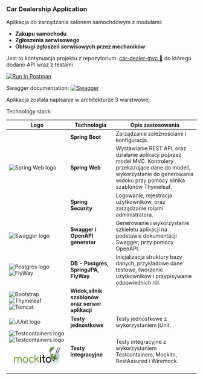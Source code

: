 ### Car Dealership Application 

Aplikacja do zarządzania salonem samochdowym z modułami:

* **Zakupu samochodu** 
* **Zgłoszenia serwisowego**
* **Obłsugi zgłoszeń serwisowych przez mechaników**

Jest to kontynuacja projektu z repozytorium: [car-dealer-mvc 🚗](https://github.com/MichalBialek01/car-dealer-mvc) do którego dodano API wraz z testami

[<img src="https://run.pstmn.io/button.svg" alt="Run In Postman" style="width: 128px; height: 32px;">](https://app.getpostman.com/run-collection/36937424-0147c2b8-a899-42f3-9173-34e8dd1921e0?action=collection%2Ffork&source=rip_markdown&collection-url=entityId%3D36937424-0147c2b8-a899-42f3-9173-34e8dd1921e0%26entityType%3Dcollection%26workspaceId%3Dd24e772e-b4d3-409e-8818-e4719d0070fb)


Swagger documentation:
<a href="https://github.com/MichalBialek01/car-dealer-mvc-v2/blob/master/src/main/resources/swagger-ui.json"><img src="https://camo.githubusercontent.com/a1b132bbb48c1d919861d62805932eca6ac2fa662c03300d2e4bf418071c1956/68747470733a2f2f7777772e7376677265706f2e636f6d2f73686f772f3337343131312f737761676765722e737667" alt="Swagger" width="20px" height="20px"/>
</a>





Aplikacja została napisanie w architekturze 3 warstwowej.

Technology stack:

[//]: # (1. **Spring Boot** - zarządzanie zależnościami i konfiguracja)

[//]: # (3. **Spring Web** - Wystawianie REST API, oraz działanie aplikacji poprzez model MVC )

[//]: # (&#40;Kontrolery przekazujące dane do modeli ich wykorzystanie do generowania widoku przy pomocy silnika szablonów Thymeleaf&#41; )

[//]: # (2. **Spring Security** - logowanie, oraz rejrestracja użytkownikow, oraz rola administratora.)

[//]: # (3. **Swagger i OpenAPI generator** - Na podstawie dokumentacji Swagger, przy pomocy OpenAPI wygenerowałem i wykorzystałem szkielet aplikacji)

[//]: # (4. **DB - Postgres, SprignJPA,FlyWay** – inicjalizacja struktury bazy danych, inicjalizacja przykładowymi danymi testowymi, oraz do tworzenia użytkowników wraz z odpowiednimi rolami)

[//]: # (5. **Testy jednostkowe** - jUnit, assertJ.)

[//]: # (6. **Test integracyjne** z wykorzystaniem testcontainers – Mockito, RestAssured i Wiremock)

[//]: # ()

| Logo                                                                                                                                                                                                                                                                           | **Technologia**                      | Opis zastosowania                                                                                                                                                                      |
|--------------------------------------------------------------------------------------------------------------------------------------------------------------------------------------------------------------------------------------------------------------------------------|--------------------------------------|----------------------------------------------------------------------------------------------------------------------------------------------------------------------------------------|
|                                                                                                                                                                                                                                                                                | **Spring Boot**                      | Zarządzanie zależnościami i konfiguracja.                                                                                                                                              |
| ![Spring Web logo](https://cdn.worldvectorlogo.com/logos/spring-3.svg)                                                                                                                                                                                                         | **Spring Web**                       | Wystawianie REST API, oraz działanie aplikacji poprzez model MVC. Kontrolery przekazujące dane do modeli, wykorzystanie do generowania widoku przy pomocy silnika szablonów Thymeleaf. |
|                                                                                                                                                                                                                                                                                | **Spring Security**                  | Logowanie, rejestracja użytkowników, oraz zarządzanie rolami administratora.                                                                                                           |
| ![Swagger logo](https://camo.githubusercontent.com/a1b132bbb48c1d919861d62805932eca6ac2fa662c03300d2e4bf418071c1956/68747470733a2f2f7777772e7376677265706f2e636f6d2f73686f772f3337343131312f737761676765722e737667)                                                            | **Swagger i OpenAPI generator**      | Generowanie i wykorzystanie szkieletu aplikacji na podstawie dokumentacji Swagger, przy pomocy OpenAPI.                                                                                |
| ![Postgres logo](https://upload.wikimedia.org/wikipedia/commons/thumb/2/29/Postgresql_elephant.svg/640px-Postgresql_elephant.svg.png)             ![FlyWay](https://upload.wikimedia.org/wikipedia/commons/e/e1/Flyway_logo.svg)                                               | **DB - Postgres, SpringJPA, FlyWay** | Inicjalizacja struktury bazy danych, przykładowe dane testowe, tworzenie użytkowników i przypisywanie odpowiednich ról.                                                                |
| ![Bootstrap](https://upload.wikimedia.org/wikipedia/commons/b/b2/Bootstrap_logo.svg)   ![Thymeleaf](https://seeklogo.com/images/T/thymeleaf-logo-6E4D42A713-seeklogo.com.png)   ![Tomcat ](https://upload.wikimedia.org/wikipedia/commons/thumb/f/fe/Apache_Tomcat_logo.svg/640px-Apache_Tomcat_logo.svg.png)           | **Widok,silnik szablonów oraz serwer aplikacji**     |                                                                                                                                                                                        |
| ![JUnit logo](https://junit.org/junit5/assets/img/junit5-logo.png)                                                                                                                                                                                                             | **Testy jednostkowe**                | Testy jednostkowe z wykorzystaniem jUnit.                                                                                                                                              |
| ![Testcontainers logo](https://avatars.githubusercontent.com/u/13393021?s=280&v=4) ![Testcontainers logo](https://avatars.githubusercontent.com/u/21368587?s=280&v=4) ![Mockito](https://raw.githubusercontent.com/mockito/mockito/main/src/main/javadoc/org/mockito/logo.png) | **Testy integracyjne**               | Testy integracyjne z wykorzystaniem Testcontainers, Mockito, RestAssured i Wiremock.                                                                                                   |

